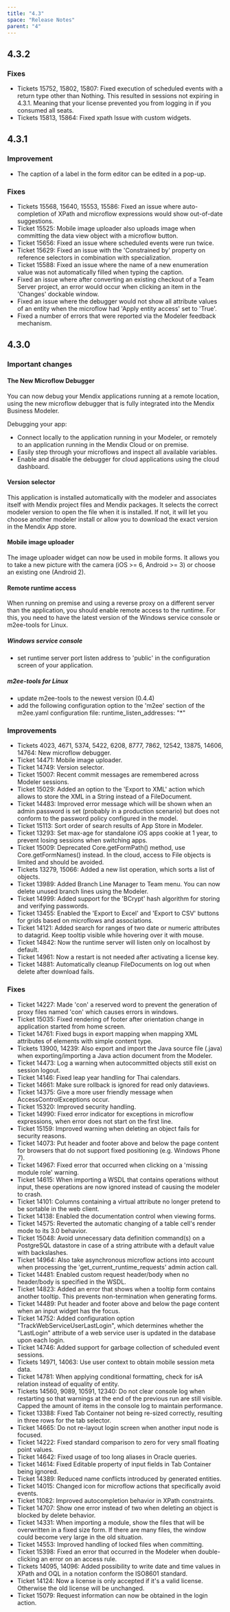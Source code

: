 ```yaml
---
title: "4.3"
space: "Release Notes"
parent: "4"
---
```


## 4.3.2

### Fixes

* Tickets 15752, 15802, 15807: Fixed execution of scheduled events with a return type other than Nothing. This resulted in sessions not expiring in 4.3.1. Meaning that your license prevented you from logging in if you consumed all seats.
* Tickets 15813, 15864: Fixed xpath Issue with custom widgets.

## 4.3.1

### Improvement

* The caption of a label in the form editor can be edited in a pop-up.

### Fixes

* Tickets 15568, 15640, 15553, 15586: Fixed an issue where auto-completion of XPath and microflow expressions would show out-of-date suggestions.
* Ticket 15525: Mobile image uploader also uploads image when committing the data view object with a microflow button.
* Ticket 15656: Fixed an issue where scheduled events were run twice.
* Ticket 15629: Fixed an issue with the 'Constrained by' property on reference selectors in combination with specialization.
* Ticket 15588: Fixed an issue where the name of a new enumeration value was not automatically filled when typing the caption.
* Fixed an issue where after converting an existing checkout of a Team Server project, an error would occur when clicking an item in the 'Changes' dockable window.
* Fixed an issue where the debugger would not show all attribute values of an entity when the microflow had 'Apply entity access' set to 'True'.
* Fixed a number of errors that were reported via the Modeler feedback mechanism.

## 4.3.0

### Important changes

#### The New Microflow Debugger

You can now debug your Mendix applications running at a remote location, using the new microflow debugger that is fully integrated into the Mendix Business Modeler.

Debugging your app:
*  Connect locally to the application running in your Modeler, or remotely to an application running in the Mendix Cloud or on premise.
*  Easily step through your microflows and inspect all available variables.
*  Enable and disable the debugger for cloud applications using the cloud dashboard.

#### Version selector

This application is installed automatically with the modeler and associates itself with Mendix project files and Mendix packages. It selects the correct modeler version to open the file when it is installed. If not, it will let you choose another modeler install or allow you to download the exact version in the Mendix App store.

#### Mobile image uploader

The image uploader widget can now be used in mobile forms. It allows you to take a new picture with the camera (iOS >= 6, Android >= 3) or choose an existing one (Android 2).

#### Remote runtime access

When running on premise and using a reverse proxy on a different server than the application, you should enable remote access to the runtime. For this, you need to have the latest version of the Windows service console or m2ee-tools for Linux.

##### Windows service console
* set runtime server port listen address to 'public' in the configuration screen of your application.

##### m2ee-tools for Linux

* update m2ee-tools to the newest version (0.4.4)
* add the following configuration option to the 'm2ee' section of the m2ee.yaml configuration file:
runtime_listen_addresses: "*"
 
### Improvements

* Tickets 4023, 4671, 5374, 5422, 6208, 8777, 7862, 12542, 13875, 14606, 14764: New microflow debugger.
* Ticket 14471: Mobile image uploader.
* Ticket 14749: Version selector.
* Ticket 15007: Recent commit messages are remembered across Modeler sessions.
* Ticket 15029: Added an option to the 'Export to XML' action which allows to store the XML in a String instead of a FileDocument.
* Ticket 14483: Improved error message which will be shown when an admin password is set (probably in a production scenario) but does not conform to the password policy configured in the model.
* Ticket 15113: Sort order of search results of App Store in Modeler.
* Ticket 13293: Set max-age for standalone iOS apps cookie at 1 year, to prevent losing sessions when switching apps.
* Ticket 15009: Deprecated Core.getFormPath() method, use Core.getFormNames() instead. In the cloud, access to File objects is limited and should be avoided.
* Tickets 13279, 15066: Added a new list operation, which sorts a list of objects.
* Ticket 13989: Added Branch Line Manager to Team menu. You can now delete unused branch lines using the Modeler.
* Ticket 14999: Added support for the 'BCrypt' hash algorithm for storing and verifying passwords.
* Ticket 13455: Enabled the 'Export to Excel' and 'Export to CSV' buttons for grids based on microflows and associations.
* Ticket 14121: Added search for ranges of two date or numeric attributes to datagrid. Keep tooltip visible while hovering over it with mouse.
* Ticket 14842: Now the runtime server will listen only on localhost by default.
* Ticket 14961: Now a restart is not needed after activating a license key.
* Ticket 14881: Automatically cleanup FileDocuments on log out when delete after download fails.

### Fixes

* Ticket 14227: Made 'con' a reserved word to prevent the generation of proxy files named 'con' which causes errors in windows.
* Ticket 15035: Fixed rendering of footer after orientation change in application started from home screen.
* Ticket 14761: Fixed bugs in export mapping when mapping XML attributes of elements with simple content type.
* Tickets 13900, 14239: Also export and import the Java source file (.java) when exporting/importing a Java action document from the Modeler.
* Ticket 14473: Log a warning when autocommitted objects still exist on session logout.
* Ticket 14146: Fixed leap year handling for Thai calendars.
* Ticket 14661: Make sure rollback is ignored for read only dataviews.
* Ticket 14375: Give a more user friendly message when AccessControlExceptions occur.
* Ticket 15320: Improved security handling.
* Ticket 14990: Fixed error indicator for exceptions in microflow expressions, when error does not start on the first line.
* Ticket 15159: Improved warning when deleting an object fails for security reasons.
* Ticket 14073: Put header and footer above and below the page content for browsers that do not support fixed positioning (e.g. Windows Phone 7).
* Ticket 14967: Fixed error that occurred when clicking on a 'missing module role' warning.
* Ticket 14615: When importing a WSDL that contains operations without input, these operations are now ignored instead of causing the modeler to crash.
* Ticket 14101: Columns containing a virtual attribute no longer pretend to be sortable in the web client.
* Ticket 14138: Enabled the documentation control when viewing forms.
* Ticket 14575: Reverted the automatic changing of a table cell's render mode to its 3.0 behavior.
* Ticket 15048: Avoid unnecessary data definition command(s) on a PostgreSQL datastore in case of a string attribute with a default value with backslashes.
* Ticket 14964: Also take asynchronous microflow actions into account when processing the 'get_current_runtime_requests' admin action call.
* Ticket 14481: Enabled custom request header/body when no header/body is specified in the WSDL.
* Ticket 14823: Added an error that shows when a tooltip form contains another tooltip. This prevents non-termination when generating forms.
* Ticket 14489: Put header and footer above and below the page content when an input widget has the focus.
* Ticket 14752: Added configuration option "TrackWebServiceUserLastLogin", which determines whether the "LastLogin" attribute of a web service user is updated in the database upon each login.
* Ticket 14746: Added support for garbage collection of scheduled event sessions.
* Tickets 14971, 14063: Use user context to obtain mobile session meta data.
* Ticket 14781: When applying conditional formatting, check for isA relation instead of equality of entity.
* Tickets 14560, 9089, 10591, 12340: Do not clear console log when restarting so that warnings at the end of the previous run are still visible. Capped the amount of items in the console log to maintain performance.
* Ticket 13388: Fixed Tab Container not being re-sized correctly, resulting in three rows for the tab selector.
* Ticket 14665: Do not re-layout login screen when another input node is focused.
* Ticket 14222: Fixed standard comparison to zero for very small floating point values.
* Ticket 14642: Fixed usage of too long aliases in Oracle queries.
* Ticket 14614: Fixed Editable property of input fields in Tab Container being ignored.
* Ticket 14389: Reduced name conflicts introduced by generated entities.
* Ticket 14015: Changed icon for microflow actions that specifically avoid events.
* Ticket 11082: Improved autocompletion behavior in XPath constraints.
* Ticket 14707: Show one error instead of two when deleting an object is blocked by delete behavior.
* Ticket 14331: When importing a module, show the files that will be overwritten in a fixed size form. If there are many files, the window could become very large in the old situation.
* Ticket 14553: Improved handling of locked files when committing.
* Ticket 15398: Fixed an error that occurred in the Modeler when double-clicking an error on an access rule.
* Tickets 14095, 14096: Added possibility to write date and time values in XPath and OQL in a notation conform the ISO8601 standard.
* Ticket 14124: Now a license is only accepted if it's a valid license. Otherwise the old license will be unchanged.
* Ticket 15079: Request information can now be obtained in the login action.

